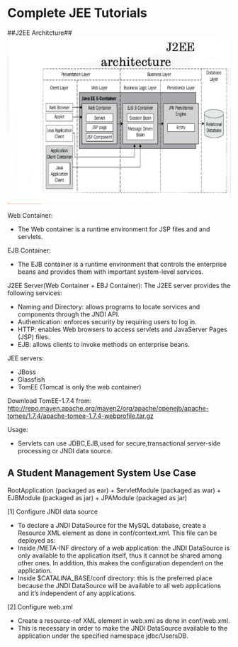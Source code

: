 Complete JEE Tutorials
======================

##J2EE Architcture##
![alt](./docs//j2ee-introduction.jpg)

Web Container:
- The Web container is a runtime environment for JSP files and and servlets.

EJB Container:
- The EJB container is a runtime environment that controls the enterprise beans and provides
  them with important system-level services.

J2EE Server(Web Container + EBJ Container):
The J2EE server provides the following services:
- Naming and Directory: allows programs to locate services and components through the JNDI API.
- Authentication: enforces security by requiring users to log in.
- HTTP: enables Web browsers to access servlets and JavaServer Pages (JSP) files.
- EJB: allows clients to invoke methods on enterprise beans.

JEE servers:
- JBoss
- Glassfish
- TomEE (Tomcat is only the web container)

Download TomEE-1.7.4 from: <http://repo.maven.apache.org/maven2/org/apache/openejb/apache-tomee/1.7.4/apache-tomee-1.7.4-webprofile.tar.gz> 

Usage:
- Servlets can use JDBC,EJB,used for secure,transactional server-side processing or JNDI data source.

A Student Management System Use Case
------------------------------------

RootApplication (packaged as ear)
     + ServletModule (packaged as war)
     + EJBModule (packaged as jar)
     + JPAModule (packaged as jar)

[1] Configure JNDI data source
- To declare a JNDI DataSource for the MySQL database, create a Resource XML element as done in conf/context.xml.
  This file can be deployed as:
- Inside /META-INF directory of a web application: the JNDI DataSource is only available to the application itself,
  thus it cannot be shared among other ones. In addition, this makes the configuration dependent on the application.
- Inside $CATALINA_BASE/conf directory: this is the preferred place because the JNDI DataSource will be available to
  all web applications and it’s independent of any applications.

[2] Configure web.xml
- Create a resource-ref XML element in web.xml as done in conf/web.xml.
- This is necessary in order to make the JNDI DataSource available to the application under the specified namespace jdbc/UsersDB.


